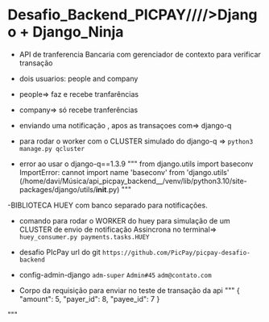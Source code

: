 # Desafio_Backend_PICPAY/\/\/\/>Django + Django_Ninja


- API de tranferencia Bancaria com gerenciador de contexto para verificar transação

- dois usuarios: people and company

- people=> faz e recebe tranfarências


- company=> só recebe tranferências

- enviando uma notificação , apos as transaçoes com=> django-q
- para rodar o worker com o CLUSTER  simulado do django-q =>
`python3 manage.py qcluster`

- error ao usar o django-q==1.3.9
"""
from django.utils import baseconv
ImportError: cannot import name 'baseconv' from 'django.utils' (/home/davi/Música/api_picpay_backend__/venv/lib/python3.10/site-packages/django/utils/__init__.py)
"""


-BIBLIOTECA HUEY com banco separado para notificações.
- comando para rodar o WORKER do huey para  simulação de um CLUSTER de envio de notificação Assincrona no terminal=>
`huey_consumer.py payments.tasks.HUEY`


- desafio PIcPay url do git `https://github.com/PicPay/picpay-desafio-backend`



- config-admin-django
`adm-super`
`Admin#45`
`adm@contato.com`


- Corpo da requisição para enviar no teste de transação  da api
"""
{
    "amount": 5,
    "payer_id": 8,
    "payee_id": 7
}

"""